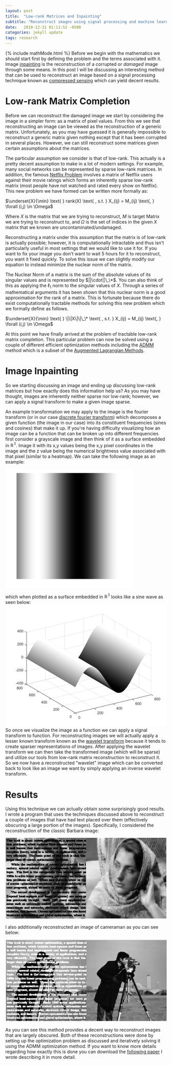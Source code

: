 ```yaml
---
layout: post
title:  "Low-rank Matrices and Inpainting"
subtitle: "Reconstruct images using signal processing and machine learning"
date:   2018-12-31 01:11:52 -0500
categories: jekyll update
tags: research
---
```

{% include mathMode.html %}
Before we begin with the mathematics we should start first by defining the
problem and the terms associated with it. Image [inpainting](https://en.wikipedia.org/wiki/Inpainting "Wikipedia - Inpainting") is the reconstruction of a corrupted or *damaged* image through some
means. In this post I will be discussing an interesting method that can be used
to reconstruct an image based on a signal processing technique known as [compressed sensing](https://en.wikipedia.org/wiki/Compressed_sensing "Wikipedia - Compressed sensing") which
 can yield decent results.

# Low-rank Matrix Completion
Before we can reconstruct the damaged image we start by considering the image in
a simpler form: as a matrix of pixel values. From this we see that
reconstructing an image can be viewed as the reconstruction of a generic matrix.
Unfortunately, as you may have guessed it is generally impossible to
reconstruct a generic matrix given nothing except that it has been corrupted in
several places. However, we can still reconstruct some matrices given certain
assumptions about the matrices.

The particular assumption we consider is that of
low-rank. This actually is a pretty decent assumption to make in a lot of modern
settings. For example, many social networks can be represented by sparse low-rank
matrices. In addition, the famous [Netflix Problem](https://en.wikipedia.org/wiki/Netflix_Prize "Wikipedia - Netflix Prize") involves a matrix of Netflix users against their movie ratings which
forms an inherently sparse low-rank matrix (most people have not watched
and rated every show on Netflix). This new problem we have formed can be written
more formally as:

$\underset{X}{\min} \text{   } rank(X) \text{ ,  s.t.  } X_{ij} = M_{ij} \text{, } \forall (i,j) \in \Omega$

Where $X$ is the matrix that we are trying to reconstruct, $M$ is target Matrix we
are trying to reconstruct to, and $\Omega$ is the set of indices in the
given $X$ matrix that we known are uncontaminated/undamaged.

Reconstructing a matrix under this assumption that the matrix is of low-rank is
actually possible; however, it is computationally intractable and thus isn't
particularly useful in most settings that we would like to use it for. If you
want to fix your image you don't want to wait 5 hours for it to reconstruct, you
want it fixed quickly. To solve this issue we can slightly modify our equation to
instead minimize the nuclear norm of the matrix.

The Nuclear Norm of a matrix is the sum of the absolute values of its singular values and is represented by
$||\cdot||\_\*$. You can also think of this as applying the $\ell_1$ norm to the
singular values of $X$. Through a series of mathematical arguments it has been
shown that this nuclear norm is a good approximation for the rank of a matrix.
This is fortunate because there do exist computationally tractable methods for
solving this new problem which we formally define as follows.

$\underset{X}{\min} \text{   } \|\|X\|\|\_\* \text{ ,  s.t.  } X_{ij} = M_{ij} \text{, } \forall (i,j) \in \Omega$

At this point we have finally arrived at the problem of tractable low-rank
matrix completion. This particular problem can now be solved using a couple of
different efficient optimization methods including the [ADMM](http://stanford.edu/~boyd/admm.html "Stanford - ADMM") method which is a subset of the [Augmented Lagrangian Methods](https://en.wikipedia.org/wiki/Augmented_Lagrangian_method "Wikipedia - Augmented Lagrangian").   

# Image Inpainting
So we starting discussing an image and ending up discussing low-rank matrices but
how exactly does this information help us? As you may have thought, images are inherently neither
sparse nor low-rank; however, we can apply a signal transform to make a given image
sparse.

An example transformation we may apply to the image is the fourier transform (or
in our case [discrete fourier transform](https://en.wikipedia.org/wiki/Discrete_Fourier_transform "Wikipedia - Discrete fourier transform"))
which decomposes a given function (the image in our case) into its constituent
frequencies (sines and cosines) that make it up. If you're having difficulty
visualizing how an image can be a function that can be broken up into different
frequencies first consider a grayscale image and then think of it as a surface embedded in $\mathbb{R^3}$. Image it with its x,y values being the x,y pixel coordinates in the image and the z value being the numerical
brightness value associated with that pixel (similar to a heatmap). We can take
the following image as an example:

<img src="/assets/imageGradient.png" alt="drawing" width="400"/>

which when plotted as a surface embedded in $\mathbb{R^3}$ looks like a sine
wave as seen below:
![Surface Gradient](/assets/surfaceGradient.png)      
So once we visualize the image as a function we can apply a signal transform to
function. For reconstructing images we will actually apply a lesser known
transform known as the [wavelet transform](https://en.wikipedia.org/wiki/Wavelet_transform "Wikipedia - Wavelet transform")
because it tends to create sparser representations of images. After applying the
wavelet transform we can then take the transformed image (which will be sparse) and
utilize our tools from low-rank matrix reconstruction to reconstruct it. So we
now have a reconstructed "wavelet" image which can be converted back to look like
an image we want by simply applying an inverse wavelet transform.    

# Results

Using this technique we can actually obtain some surprisingly good results. I wrote a
program that uses the techniques discussed above to reconstruct a couple of images
that have had text placed over them (effectively obscuring a large portion of the images).
Specifically, I considered the reconstruction of the classic Barbara image:

![Reconstructed Barbara](/assets/barbara_reconstructed.PNG)

I also additionally reconstructed an image of cameraman as you can see below:

![Reconstructed Cameraman](/assets/cameraman_result.PNG)

As you can see this method provides a decent way to reconstruct images that are
largely obscured. Both of these reconstructions were done by setting up the optimization problem as
discussed and iteratively solving it using the ADMM optimization method. If you
want to know more details regarding how exactly this is done you can download the [following paper](/assets/Image_Inpainting_Via_Low_Rank_Matrix_Completion.pdf)
I wrote describing it in more detail.
